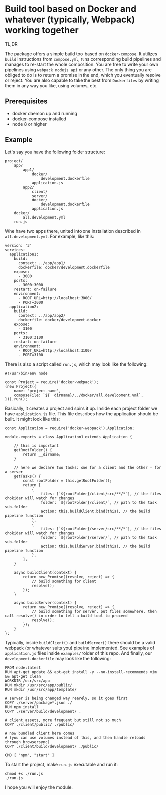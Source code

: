 # Build tool based on Docker and whatever (typically, Webpack) working together

TL,DR

The package offers a simple build tool based on `docker-compose`. It utilizes `build` instructions from `compose.yml`, runs corresponding build pipelines and manages to re-start the whole composition. You are free to write your own pipelines using `webpack nodejs api` or any other. The only thing you are obliged to do is to return a promise in the end, which you eventually resolve or reject. You are also capable to take the best from `Dockerfiles` by writing them in any way you like, using volumes, etc.

## Prerequisites

* docker daemon up and running
* docker-compose installed
* node 8 or higher

## Example

Let's say you have the following folder structure:

~~~~
project/
    app/
        app1/
            docker/
                development.dockerfile
            application.js
        app2/
            client/
            server/
            docker/
                development.dockerfile
            application.js
    docker/
        all.development.yml
    run.js  
~~~~

Whe have two apps there, united into one installation described in `all.development.yml`. For example, like this: 

~~~~
version: '3'
services:
  application1:
    build:
      context: ../app/app1/
      dockerfile: docker/development.dockerfile
    expose:
      - 3000
    ports:
      - 3000:3000
    restart: on-failure
    environment:
      - ROOT_URL=http://localhost:3000/
      - PORT=3000
  application2:
    build:
      context: ../app/app2/
      dockerfile: docker/development.docker
    expose:
      - 3100
    ports:
      - 3100:3100
    restart: on-failure
    environment:
      - ROOT_URL=http://localhost:3100/
      - PORT=3100
~~~~

There is also a script called `run.js`, which may look like the following:

~~~~
#!/usr/bin/env node

const Project = require('docker-webpack');
(new Project({
    name: 'project-name',
    composeFile: `${__dirname}/../docker/all.development.yml`,
})).run();
~~~~

Basically, it creates a project and spins it up.
Inside each project folder we have `application.js` file. This file describes how the application should be built. It might look like this:

~~~~
const Application = require('docker-webpack').Application;

module.exports = class Application1 extends Application {

    // this is important
    getRootFolder() {
        return __dirname;
    }

    // here we declare two tasks: one for a client and the other - for a server
    getTasks() {
        const rootFolder = this.getRootFolder();
        return [
            {
                files: [`${rootFolder}/client/src/**/*`], // the files chokidar will watch for changes
                folder: `${rootFolder}/client/`, // path to the task sub-folder
                action: this.buildClient.bind(this), // the build pipeline function
            },
            {
                files: [`${rootFolder}/server/src/**/*`], // the files chokidar will watch for changes
                folder: `${rootFolder}/server/`, // path to the task sub-folder
                action: this.buildServer.bind(this), // the build pipeline function
            },
        ];
    }

    async buildClient(context) {
        return new Promise((resolve, reject) => {
            // build something for client
            resolve();
        });
    }

    async buildServer(context) {
        return new Promise((resolve, reject) => {
            // build something for server, put files somewhere, then call resolve() in order to tell a build-tool to proceed
            resolve();
        });
    }
};
~~~~

Typically, inside `buildClient()` and `buildServer()` there should be a valid webpack (or whatever suits you) pipeline implemented. See examples of `application.js` files inside `examples/` folder of this repo.
And finally, our `development.dockerfile` may look like the following:

~~~~
FROM node:latest
RUN apt-get update && apt-get install -y --no-install-recommends vim && apt-get clean
WORKDIR /usr/src/app
RUN mkdir /usr/src/app/public/
RUN mkdir /usr/src/app/template/

# server is being changed way rearely, so it goes first
COPY ./server/package*.json ./
RUN npm install
COPY ./server/build/development/ .

# client assets, more frequent but still not so much
COPY ./client/public/ ./public/

# now bundled client here comes
# (you can use volumes instead of this, and then handle reloads through browsersync)
COPY ./client/build/development/ ./public/

CMD [ "npm", "start" ]
~~~~

To start the project, make `run.js` executable and run it:
~~~~
chmod +x ./run.js
./run.js
~~~~

I hope you will enjoy the module.
